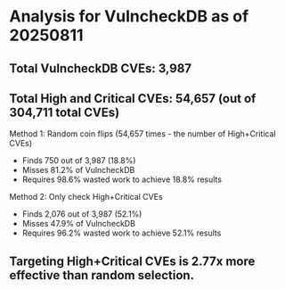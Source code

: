 # Analysis for VulncheckDB as of 20250811

## Total VulncheckDB CVEs: 3,987
## Total High and Critical CVEs: 54,657 (out of 304,711 total CVEs)

Method 1: Random coin flips (54,657 times - the number of High+Critical CVEs)
  - Finds 750 out of 3,987 (18.8%)
  - Misses 81.2% of VulncheckDB
  - Requires 98.6% wasted work to achieve 18.8% results

Method 2: Only check High+Critical CVEs
  - Finds 2,076 out of 3,987 (52.1%)
  - Misses 47.9% of VulncheckDB
  - Requires 96.2% wasted work to achieve 52.1% results

## Targeting High+Critical CVEs is 2.77x more effective than random selection.
